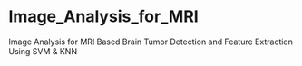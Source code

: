 # Image_Analysis_for_MRI
 Image Analysis for MRI Based Brain Tumor Detection and  Feature Extraction Using SVM &amp; KNN
